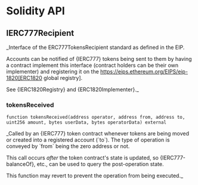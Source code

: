 # Solidity API

## IERC777Recipient

_Interface of the ERC777TokensRecipient standard as defined in the EIP.

Accounts can be notified of {IERC777} tokens being sent to them by having a
contract implement this interface (contract holders can be their own
implementer) and registering it on the
https://eips.ethereum.org/EIPS/eip-1820[ERC1820 global registry].

See {IERC1820Registry} and {ERC1820Implementer}._

### tokensReceived

```solidity
function tokensReceived(address operator, address from, address to, uint256 amount, bytes userData, bytes operatorData) external
```

_Called by an {IERC777} token contract whenever tokens are being
moved or created into a registered account (&#x60;to&#x60;). The type of operation
is conveyed by &#x60;from&#x60; being the zero address or not.

This call occurs _after_ the token contract&#x27;s state is updated, so
{IERC777-balanceOf}, etc., can be used to query the post-operation state.

This function may revert to prevent the operation from being executed._

